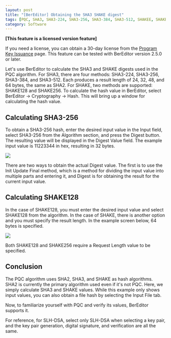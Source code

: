 ```yaml
---
layout: post
title: "[BerEditor] Obtaining the SHA3 SHAKE digest"
tags: [PQC, SHA3, SHA3-224, SHA3-256, SHA3-384, SHA3-512, SHAKEE, SHAKE128, SHAKE256, XOF Length]
category: Software
---
```


**\[This feature is a licensed version feature\]**

If you need a license, you can obtain a 30-day license from the [Program Key Issuance](https://jykim74.mycafe24.com/user_reg.php) page.
This feature can be tested with BerEditor version 2.5.0 or later.

Let's use BerEditor to calculate the SHA3 and SHAKE digests used in the PQC algorithm.
For SHA3, there are four methods: SHA3-224, SHA3-256, SHA3-384, and SHA3-512. Each produces a result length of 24, 32, 48, and 64 bytes, the same as SHA2.
For SHAKE, two methods are supported: SHAKE128 and SHAKE256.
To calculate the hash value in BerEditor, select BerEditor -> Cryptography -> Hash. This will bring up a window for calculating the hash value.


## Calculating SHA3-256


To obtain a SHA3-256 hash, enter the desired input value in the Input field, select SHA3-256 from the Algorithm section, and press the Digest button. The resulting value will be displayed in the Digest Value field. The example input value is 11223344 in hex, resulting in 32 bytes.

<img src="https://img1.daumcdn.net/thumb/R1280x0/?scode=mtistory2&fname=https%3A%2F%2Fblog.kakaocdn.net%2Fdna%2FbBXBng%2FdJMb9OAHbPA%2FAAAAAAAAAAAAAAAAAAAAAJE3JZxisocLBH4VGW2P8rfBU2UBfd7kbvLm1iKTP8m2%2Fimg.png%3Fcredential%3DyqXZFxpELC7KVnFOS48ylbz2pIh7yKj8%26expires%3D1761922799%26allow_ip%3D%26allow_referer%3D%26signature%3Dzct1gaVy%252BzZvYDkkQSItnn9Uykg%253D">

There are two ways to obtain the actual Digest value. The first is to use the Init Update Final method, which is a method for dividing the input value into multiple parts and entering it, and Digest is for obtaining the result for the current input value.

## Calculating SHAKE128

In the case of SHAKE128, you must enter the desired input value and select SHAKE128 from the algorithm. In the case of SHAKE, there is another option and you must specify the result length. In the example screen below, 64 bytes is specified.


<img src="https://img1.daumcdn.net/thumb/R1280x0/?scode=mtistory2&fname=https%3A%2F%2Fblog.kakaocdn.net%2Fdna%2Fb4KV3f%2FdJMb9WSXGoa%2FAAAAAAAAAAAAAAAAAAAAADFTSpZr8XtbD_MgtLrM5rGNbAatEbAUE5WTspjeslIV%2Fimg.png%3Fcredential%3DyqXZFxpELC7KVnFOS48ylbz2pIh7yKj8%26expires%3D1761922799%26allow_ip%3D%26allow_referer%3D%26signature%3D%252FoHz2L%252B8Ixtk640%252Floa4xbgjfgs%253D">

Both SHAKE128 and SHAKE256 require a Request Length value to be specified.


## Conclusion

The PQC algorithm uses SHA2, SHA3, and SHAKE as hash algorithms. SHA2 is currently the primary algorithm used even if it's not PQC. Here, we simply calculate SHA3 and SHAKE values. While this example only shows input values, you can also obtain a file hash by selecting the Input File tab.

Now, to familiarize yourself with PQC and verify its values, BerEditor supports it.

For reference, for SLH-DSA, select only SLH-DSA when selecting a key pair, and the key pair generation, digital signature, and verification are all the same.
